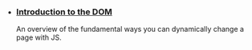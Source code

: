 - ### [Introduction to the DOM](https://oliverjam.es/blog/dom-intro/)
  An overview of the fundamental ways you can dynamically change a page with JS.